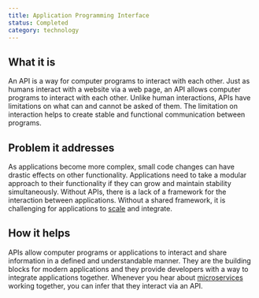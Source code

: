 ```yaml
---
title: Application Programming Interface
status: Completed
category: technology
---
```


## What it is

An API is a way for computer programs to interact with each other. Just as humans interact with a website via a web page, an API allows computer programs to interact with each other. Unlike human interactions, APIs have limitations on what can and cannot be asked of them. The limitation on interaction helps to create stable and functional communication between programs.

## Problem it addresses

As applications become more complex, small code changes can have drastic effects on other functionality. Applications need to take a modular approach to their functionality if they can grow and maintain stability simultaneously. Without APIs, there is a lack of a framework for the interaction between applications. Without a shared framework, it is challenging for applications to [scale](/scalability/) and integrate.

## How it helps

APIs allow computer programs or applications to interact and share information in a defined and understandable manner. They are the building blocks for modern applications and they provide developers with a way to integrate applications together. Whenever you hear about [microservices](/microservices/) working together, you can infer that they interact via an API. 
